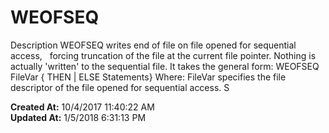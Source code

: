 # WEOFSEQ

Description WEOFSEQ writes end of file on file opened for sequential access,   forcing truncation of the file at the current file pointer. Nothing is actually 'written' to the sequential file. It takes the general form: WEOFSEQ  FileVar { THEN | ELSE Statements} Where: FileVar specifies the file descriptor of the file opened for sequential access. S  

**Created At:** 10/4/2017 11:40:22 AM  
**Updated At:** 1/5/2018 6:31:13 PM  

